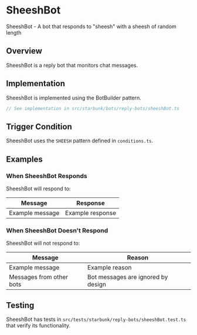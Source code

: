# SheeshBot

SheeshBot - A bot that responds to "sheesh" with a sheesh of random length

## Overview

SheeshBot is a reply bot that monitors chat messages.

## Implementation

SheeshBot is implemented using the BotBuilder pattern.

```typescript
// See implementation in src/starbunk/bots/reply-bots/sheeshBot.ts
```

## Trigger Condition

SheeshBot uses the `SHEESH` pattern defined in `conditions.ts`.




## Examples

### When SheeshBot Responds

SheeshBot will respond to:

| Message | Response |
|---------|----------|
| Example message | Example response |

### When SheeshBot Doesn't Respond

SheeshBot will not respond to:

| Message | Reason |
|---------|--------|
| Example message | Example reason |
| Messages from other bots | Bot messages are ignored by design |

## Testing

SheeshBot has tests in `src/tests/starbunk/reply-bots/sheeshBot.test.ts` that verify its functionality.
